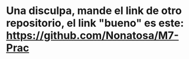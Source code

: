 # Una disculpa, mande el link de otro repositorio, el link "bueno" es este: https://github.com/Nonatosa/M7-Prac
